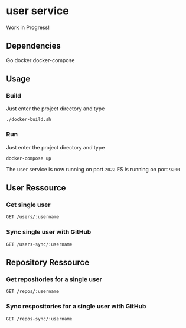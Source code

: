 # user service
Work in Progress!

## Dependencies
Go
docker
docker-compose

## Usage
### Build
Just enter the project directory and type

    ./docker-build.sh

### Run
Just enter the project directory and type

    docker-compose up

The user service is now running on port `2022`
ES is running on port `9200`

## User Ressource

### Get single user

    GET /users/:username

### Sync single user with GitHub

    GET /users-sync/:username

## Repository Ressource

### Get repositories for a single user

    GET /repos/:username

### Sync respositories for a single user with GitHub

    GET /repos-sync/:username







